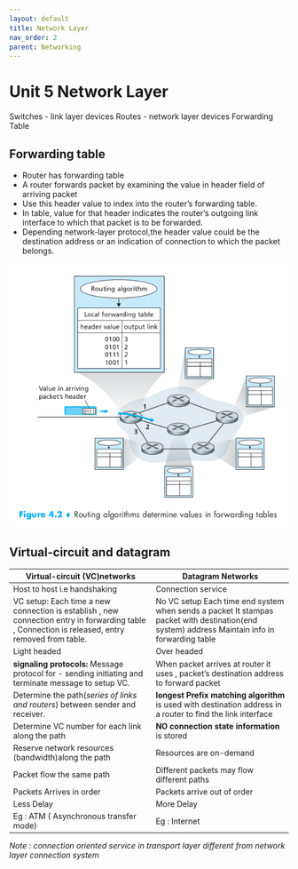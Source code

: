 ```yaml
---
layout: default
title: Network Layer
nav_order: 2
parent: Networking
---
```


# Unit 5 Network Layer 

Switches - link layer devices
Routes - network layer devices 
Forwarding Table

## Forwarding table 
- Router has forwarding table
- A router forwards packet by examining the value in header field  of arriving packet 
- Use this header value to index into the router’s forwarding table. 
- In table, value for that header indicates the router’s outgoing link interface to
which that packet is to be forwarded. 
- Depending network-layer protocol,the header value could be the destination address or an indication of connection to which the packet belongs.

![routing table](img/networkLayer/routing.png)




## Virtual-circuit and datagram

| **Virtual-circuit (VC)networks**                                                                                                                  	| **Datagram Networks**                                                                                                                         	|
|---------------------------------------------------------------------------------------------------------------------------------------------------	|-----------------------------------------------------------------------------------------------------------------------------------------------	|
| Host to host i.e handshaking                                                                                                                      	| Connection service                                                                                                                            	|
| VC setup: Each time a new connection is establish ,  new connection entry in forwarding table , Connection is released, entry removed from table. 	| No VC setup Each time end system when sends a packet It stampas packet with destination(end system) address Maintain info in forwarding table 	|
| Light headed                                                                                                                                      	| Over headed                                                                                                                                   	|
| **signaling protocols:** Message protocol for - sending initiating and terminate message to setup VC.                                             	| When packet arrives at router it uses , packet’s destination address to forward packet                                                        	|
| Determine the path(_series of links and routers_) between sender and receiver.                                                                    	| **longest Prefix matching algorithm** is used with destination address in a router to find the link interface                                 	|
| Determine VC number for each link along the path                                                                                                  	| **NO connection state information** is stored                                                                                                 	|
| Reserve network resources (bandwidth)along the path                                                                                               	| Resources are on-demand                                                                                                                       	|
| Packet flow the same path                                                                                                                         	| Different packets may flow different paths                                                                                                    	|
| Packets Arrives in order                                                                                                                          	| Packets arrive out of order                                                                                                                   	|
| Less Delay                                                                                                                                        	| More Delay                                                                                                                                    	|
| Eg : ATM ( Asynchronous transfer mode)                                                                                                            	| Eg : Internet                                                                                                                                 	|


_Note : connection oriented service in transport layer different from network layer connection system_
 




